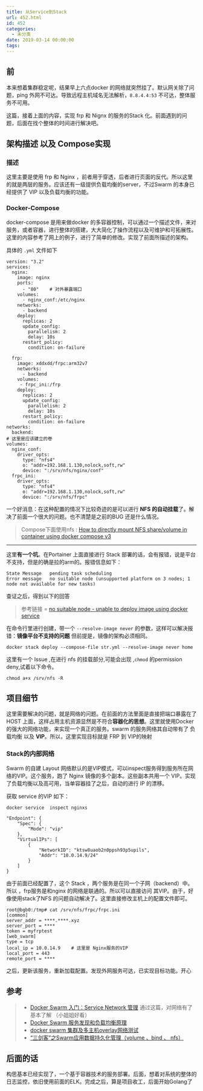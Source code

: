 ```yaml
---
title: 从Service到Stack
url: 452.html
id: 452
categories:
  - 未分类
date: 2019-03-14 00:00:00
tags:
---
```


前
-

本来想着集群稳定呢，结果早上六点docker 的网络就突然挂了。默认网关除了问题，ping 外网不可达。导致远程主机域名无法解析，`8.8.4.4:53` 不可达，整体服务不可用。

这篇，接着上面的内容，实现 frp 和 Nignx 的服务的Stack 化。前面遇到的问题，后面在找个整体的时间进行解决吧。

架构描述 以及 Compose实现
-----------------

### 描述

这里主要是使用 frp 和 Nginx ，前者用于穿透，后者进行页面的反代。所以这里的就是两层的服务。应该还有一级提供负载均衡的server，不过Swarm 的本身已经提供了 VIP 以及负载均衡的功能。

### Docker-Compose

docker-compose 是用来做docker 的多容器控制，可以通过一个描述文件，来对服务，或者容器，进行整体的搭建，大大简化了操作流程以及可维护和可拓展性。这里的内容参考了网上的例子，进行了简单的修改。实现了前面所描述的架构。

具体的 `.yml` 文件如下

    version: "3.2"
    services:
      nginx:
        image: nginx
        ports:
          - "80"    # 对外暴露端口
        volumes:
          - nginx_conf:/etc/nginx
        networks:
          - backend
        deploy:
          replicas: 2
          update_config:
            parallelism: 2
            delay: 10s
          restart_policy:
            condition: on-failure
    
      frp:
        image: xddxdd/frpc:arm32v7
        networks:
          - backend
        volumes:
         - frpc_ini:/frp
        deploy:
          replicas: 2
          update_config:
            parallelism: 2
            delay: 10s
          restart_policy:
            condition: on-failure
    networks:
      backend:
    # 这里是应该建立的卷
    volumes:
      nginx_conf: 
        driver_opts:
          type: "nfs4"
          o: "addr=192.168.1.130,nolock,soft,rw"
          device: ":/srv/nfs/nginx/conf"
      frpc_ini: 
        driver_opts:  
          type: "nfs4"
          o: "addr=192.168.1.130,nolock,soft,rw"
          device: ":/srv/nfs/frpc"

一个好消息：在这种配置的情况下比较奇迹的是可以进行 **NFS 的自动挂载**了。解决了前面一个很大的问题。也不清楚是之前的BUG 还是什么情况。

> Compose下面使用nfs : [How to directly mount NFS share/volume in container using docker compose v3](https://stackoverflow.com/questions/45282608/how-to-directly-mount-nfs-share-volume-in-container-using-docker-compose-v3)

* * *

这里**有一个坑**。在Portainer 上面直接进行 Stack 部署的话，会有报错，说是平台不支持，但是的确是拉的arm的。报错信息如下：

    State Message   pending task scheduling
    Error message   no suitable node (unsupported platform on 3 nodes; 1 node not available for new tasks)

查证之后，得到以下的回答

> 参考链接 = [no suitable node - unable to deploy image using docker service](https://stackoverflow.com/questions/48962399/no-suitable-node-unable-to-deploy-image-using-docker-service)

在命令行里进行创建，带一个 `--resolve-image never` 的参数，这样可以解决报错：**镜像平台不支持的问题** 但前提是，镜像的架构必须相同。

    docker stack deploy --compose-file str.yml --resolve-image never home

这里有一个 Issue ,在进行 nfs 的挂载部分,可能会出现 ,`chmod` 的permission deny,试着以下命令。

    chmod a+x /srv/nfs -R

项目细节
----

这里需要解决的问题，就是网络的问题。在前面的方法里面是直接把端口暴露在了 HOST 上面，这样占用主机资源显然是不符合**容器化的思想**。这里就使用Docker 的强大的网络功能，来实现一个真正的服务。swarm 的服务网络其自动带有了 负载均衡 以及 **VIP**。所以，这里实现目标就是 FRP 到 VIP的映射

### Stack的内部网络

Swarm 的自建 Layout 网络默认的是VIP模式，可以inspect服务得到服务所在网络的VIP。这个服务，跑了 Nginx 镜像的多个副本。这些副本共用一个 VIP。实现了负载均衡以及高可用，当单容器挂了之后，自动的进行 IP 的漂移。

获取 service 的VIP 如下：

    docker service  inspect nginxs
    
    "Endpoint": {
        "Spec": {
            "Mode": "vip"
        },
        "VirtualIPs": [
            {
                "NetworkID": "ktsw8uaob2n0ppsh93p5upils",
                "Addr": "10.0.14.9/24"
            }
        ]
    }
    

由于前面已经配置了，这个 Stack ，两个服务是在同一个子网（backend）中。所以 ，frp服务是和nginx 的网络是联通的。所以可以直接访问 其VIP。由于，好像使用stack了NFS 的问题自动解决了。这里直接修改主机上的配置文件即可。

    root@bgb0:/tmp# cat /srv/nfs/frpc/frpc.ini 
    [common]
    server_addr = ****.****.xyz 
    server_port = ****
    token = myfrptest
    [web_swarm]
    type = tcp
    local_ip = 10.0.14.9    # 这里是 Nginx服务的VIP
    local_port = 443
    remote_port = ****

之后，更新该服务，重新加载配置。发现外网服务可达，已实现目标功能。开心

参考
--

> *   [Docker Swarm 入门：Service Network 管理](https://www.jianshu.com/p/60bccbdb6af9) 通过这篇，对网络有了基本了解 （小姐姐好看）
> *   [Docker Swarm 服务发现和负载均衡原理](https://www.jianshu.com/p/dba9342071d8)
> *   [docker swarm 集群及多主机overlay网络测试](http://www.huilog.com/?p=1038)
> *   [“三剑客”之Swarm应用数据持久化管理（volume 、bind 、 nfs）](https://blog.51cto.com/ganbing/2091292)

后面的话
----

构思基本已经实现了，一个基于容器技术的服务部署。后面，想着对系统的整体的日志监控，依旧使用前面的ELK。完成之后，算是项目收工，后面开始Golang了